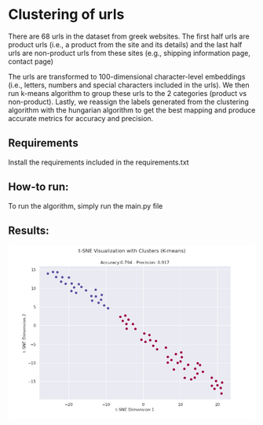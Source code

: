 # Clustering of urls

There are 68 urls in the dataset from greek websites. The first half urls are product urls (i.e., a product from the
site and its details) and the last half urls are non-product urls from these sites (e.g., shipping information page,
contact page)

The urls are transformed to 100-dimensional character-level embeddings (i.e., letters, numbers and special characters
included in the urls). We then run k-means algorithm to group these urls to the 2 categories (product vs non-product).
Lastly, we reassign the labels generated from the clustering algorithm with the hungarian algorithm to get the best
mapping and produce accurate metrics for accuracy and precision.

## Requirements

Install the requirements included in the requirements.txt

## How-to run:

To run the algorithm, simply run the main.py file

## Results:

![clustering results](images/clustering_results.png)
